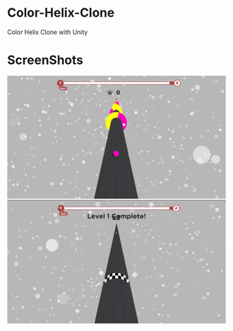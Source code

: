 # Color-Helix-Clone
Color Helix Clone with Unity



# ScreenShots
![ScreenShot](https://github.com/BerkEncami/Color-Helix-Clone/blob/main/ScreenShots/1.png)
![ScreenShot1](https://github.com/BerkEncami/Color-Helix-Clone/blob/main/ScreenShots/2.png)
